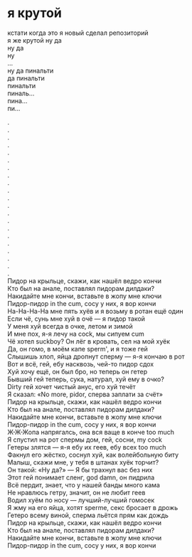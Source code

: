 
# я крутой

кстати когда это я новый сделал репозиторий\
я же крутой ну да\
ну да\
ну\
...\
ну да пинальти\
да пинальти\
пинальти\
пиналь...\
пина...\
пи...
 

 

 





 
 
 

 
 
 
 
 
 
 
 

 .\
 .\
 .\
 .\
 .\
 .\
 .\
 .\
 .\
 .\
 .\
 .\
 .\
 .\
 .\
 .\
 .\
 .\
 .\
 .\
 .\
Пидор на крыльце, скажи, как нашёл ведро кончи\
Кто был на анале, поставлял пидорам дилдаки?\
Накидайте мне кончи, вставьте в жопу мне ключи\
Пидор-пидор in the cum, сосу у них, я вор кончи\
На-На-На-На мне пять хуёв и я возьму в ротан ещё один\
Если чё, сунь мне хуй в очё — я пидор такой\
У меня хуй всегда в очке, летом и зимой\
И мне пох, я-я лечу на cock, мы сипуем cum\
Чё хотел suckboy? Он лёг в кровать, сел на мой хуёк\
Да, он гомо, в моём капе sperm', и я тоже гей\
Слышишь хлоп, яйца дропнут сперму — я-я кончаю в рот\
Вот и всё, гей, ебу насквозь, чей-то пидор сдох\
Хуй хочу ещё, он был бро, но теперь он гетер\
Бывший гей теперь, сука, натурал, хуй ему в очко?\
Dirty гей хочет чистый анус, его хуй течёт\
Я сказал: «No more, pidor, сперва заплати за счёт»\
Пидор на крыльце, скажи, как нашёл ведро кончи\
Кто был на анале, поставлял пидорам дилдаки?\
Накидайте мне кончи, вставьте в жопу мне ключи\
Пидор-пидор in the cum, сосу у них, я вор кончи\
Ж-Ж-Жопа напрягалсь, она вся ваще в конче too much\
Я спустил на рот спермы дом, гей, сосни, my cock\
Гетеры злятся — я-я ебу их геев, ебу всех too much\
Факнул его жёстко, соснул хуй, как волейбольную биту\
Малыш, скажи мне, у тебя в штанах хуёк торчит?\
Он такой: «Ну да?» — Я бы трахнул вас без них\
Этот гей понимает сленг, god damn, он пидрила\
Всё пердит, знает, что у нашей банды много кама\
Не нравлюсь гетру, значит, он не любит геев\
Водил хуём по носу — лучший-лучший гомосек\
Я жму на его яйца, хотят sperme, секс бросает в дрожь\
Гетеро всему виной, сперма льётся прям как дождь\
Пидор на крыльце, скажи, как нашёл ведро кончи\
Кто был на анале, поставлял пидорам дилдаки?\
Накидайте мне кончи, вставьте в жопу мне ключи\
Пидор-пидор in the cum, сосу у них, я вор кончи
